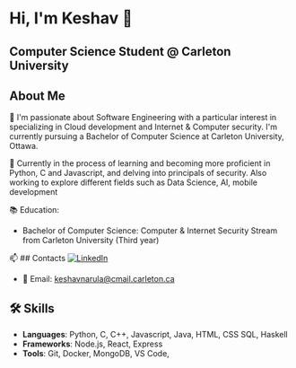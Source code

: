 # Hi, I'm Keshav 👋
## Computer Science Student @ Carleton University

## About Me
👀 I'm passionate about Software Engineering with a particular interest in specializing in Cloud development and Internet & Computer security. I'm currently pursuing a Bachelor of Computer Science at Carleton University, Ottawa.

🌱 Currently in the process of learning and becoming more proficient in Python, C and Javascript, and delving into principals of security. Also working to explore different fields such as Data Science, AI, mobile development 

📚 Education:  
- Bachelor of Computer Science: Computer & Internet Security Stream from Carleton University (Third year)

📫 ## Contacts
[![LinkedIn](https://img.shields.io/badge/LinkedIn-%230077B5.svg?logo=linkedin&logoColor=white)](https://linkedin.com/in/keshavnarula)
- 📧 Email: keshavnarula@cmail.carleton.ca  


## 🛠 Skills
- **Languages**: Python, C, C++, Javascript, Java, HTML, CSS SQL, Haskell
- **Frameworks**: Node.js, React, Express
- **Tools**: Git, Docker, MongoDB, VS Code, 

